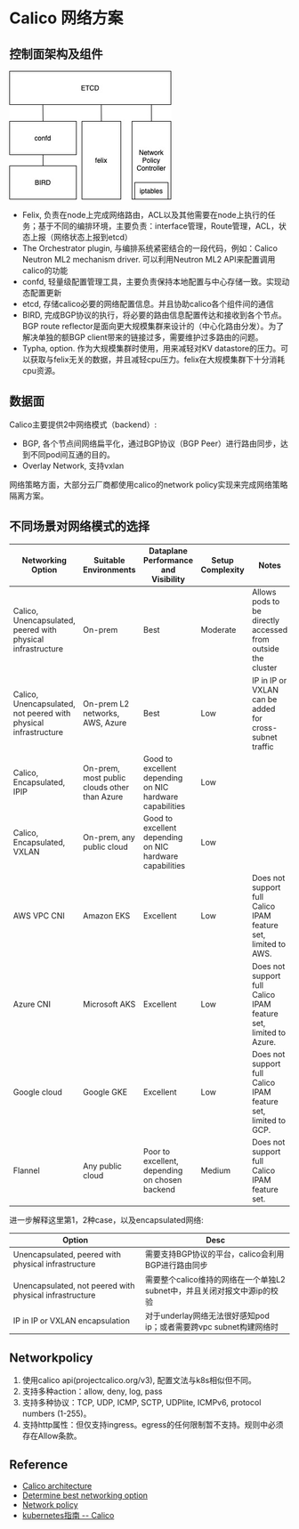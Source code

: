 # Calico 网络方案

## 控制面架构及组件

![calico-components](images/calico-component.jpg)

- Felix, 负责在node上完成网络路由，ACL以及其他需要在node上执行的任务；基于不同的编排环境，主要负责：interface管理，Route管理，ACL，状态上报（网络状态上报到etcd）
- The Orchestrator plugin, 与编排系统紧密结合的一段代码，例如：Calico Neutron ML2 mechanism driver. 可以利用Neutron ML2 API来配置调用calico的功能
- confd, 轻量级配置管理工具，主要负责保持本地配置与中心存储一致。实现动态配置更新
- etcd, 存储calico必要的网络配置信息。并且协助calico各个组件间的通信
- BIRD, 完成BGP协议的执行，将必要的路由信息配置传达和接收到各个节点。BGP route reflector是面向更大规模集群来设计的（中心化路由分发）。为了解决单独的额BGP client带来的链接过多，需要维护过多路由的问题。
- Typha, option. 作为大规模集群时使用，用来减轻对KV datastore的压力。可以获取与felix无关的数据，并且减轻cpu压力。felix在大规模集群下十分消耗cpu资源。

## 数据面

Calico主要提供2中网络模式（backend）:

- BGP, 各个节点间网络扁平化，通过BGP协议（BGP Peer）进行路由同步，达到不同pod间互通的目的。
- Overlay Network, 支持vxlan

网络策略方面，大部分云厂商都使用calico的network policy实现来完成网络策略隔离方案。

## 不同场景对网络模式的选择

Networking Option | Suitable Environments | Dataplane Performance and Visibility | Setup Complexity | Notes
-----|------|-------|-------|-----
Calico, Unencapsulated, peered with physical infrastructure | On-prem | Best | Moderate | Allows pods to be directly accessed from outside the cluster
Calico, Unencapsulated, not peered with physical infrastructure | On-prem L2 networks, AWS, Azure | Best | Low | IP in IP or VXLAN can be added for cross-subnet traffic
Calico, Encapsulated, IPIP | On-prem, most public clouds other than Azure | Good to excellent depending on NIC hardware capabilities | Low |  
Calico, Encapsulated, VXLAN | On-prem, any public cloud | Good to excellent depending on NIC hardware capabilities | Low |  
AWS VPC CNI | Amazon EKS | Excellent | Low | Does not support full Calico IPAM feature set, limited to AWS.
Azure CNI | Microsoft AKS | Excellent | Low | Does not support full Calico IPAM feature set, limited to Azure.
Google cloud | Google GKE | Excellent | Low | Does not support full Calico IPAM feature set, limited to GCP.
Flannel | Any public cloud | Poor to excellent, depending on chosen backend | Medium | Does not support full Calico IPAM feature set.

进一步解释这里第1，2种case，以及encapsulated网络:

Option | Desc
-------|------
Unencapsulated, peered with physical infrastructure | 需要支持BGP协议的平台，calico会利用BGP进行路由同步
Unencapsulated, not peered with physical infrastructure | 需要整个calico维持的网络在一个单独L2 subnet中，并且关闭对报文中源ip的校验
IP in IP or VXLAN encapsulation | 对于underlay网络无法很好感知pod ip；或者需要跨vpc subnet构建网络时

## Networkpolicy

1. 使用calico api(projectcalico.org/v3), 配置文法与k8s相似但不同。
2. 支持多种action：allow, deny, log, pass
3. 支持多种协议：TCP, UDP, ICMP, SCTP, UDPlite, ICMPv6, protocol numbers (1-255)。
4. 支持http属性：但仅支持ingress。egress的任何限制暂不支持。规则中必须存在Allow条款。


## Reference

- [Calico architecture](https://docs.projectcalico.org/reference/architecture/overview)
- [Determine best networking option](https://docs.projectcalico.org/networking/determine-best-networking)
- [Network policy](https://docs.projectcalico.org/reference/resources/networkpolicy)
- [kubernetes指南 -- Calico](https://feisky.gitbooks.io/kubernetes/network/calico/calico.html)